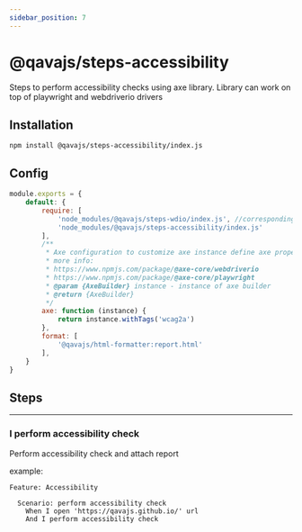 ```yaml
---
sidebar_position: 7
---
```


# @qavajs/steps-accessibility
Steps to perform accessibility checks using axe library.
Library can work on top of playwright and webdriverio drivers

## Installation
`npm install @qavajs/steps-accessibility/index.js`

## Config
```javascript
module.exports = {
    default: {
        require: [
            'node_modules/@qavajs/steps-wdio/index.js', //corresponding driver library should be imported first
            'node_modules/@qavajs/steps-accessibility/index.js'
        ],
        /**
         * Axe configuration to customize axe instance define axe property which is a function that accepts AxeBuilder instance
         * more info:
         * https://www.npmjs.com/package/@axe-core/webdriverio
         * https://www.npmjs.com/package/@axe-core/playwright
         * @param {AxeBuilder} instance - instance of axe builder 
         * @return {AxeBuilder}
         */
        axe: function (instance) {
            return instance.withTags('wcag2a')
        },
        format: [
            '@qavajs/html-formatter:report.html'
        ],
    }
}
```

## Steps

---
### I perform accessibility check

Perform accessibility check and attach report

example:
```gherkin
Feature: Accessibility

  Scenario: perform accessibility check
    When I open 'https://qavajs.github.io/' url
    And I perform accessibility check
```

